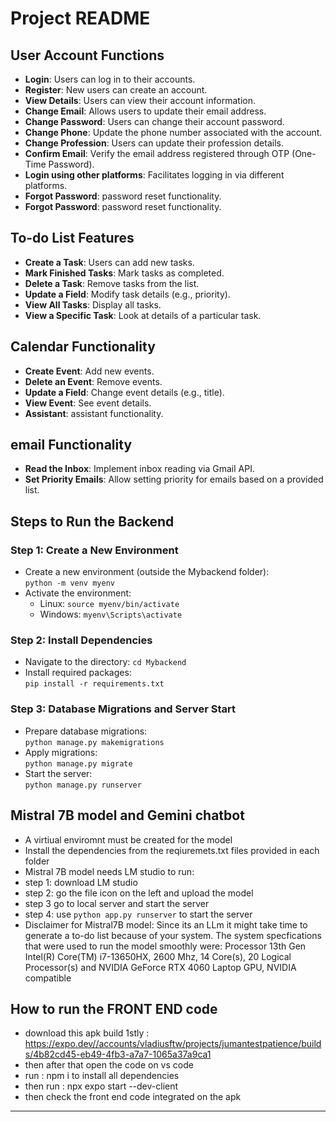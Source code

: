 # Project README

## User Account Functions

- **Login**: Users can log in to their accounts.
- **Register**: New users can create an account.
- **View Details**: Users can view their account information.
- **Change Email**: Allows users to update their email address.
- **Change Password**: Users can change their account password.
- **Change Phone**: Update the phone number associated with the account.
- **Change Profession**: Users can update their profession details.
- **Confirm Email**: Verify the email address registered through OTP (One-Time Password).
- **Login using other platforms**: Facilitates logging in via different platforms.
- **Forgot Password**: password reset functionality.
- **Forgot Password**: password reset functionality.

## To-do List Features

- **Create a Task**: Users can add new tasks.
- **Mark Finished Tasks**: Mark tasks as completed.
- **Delete a Task**: Remove tasks from the list.
- **Update a Field**: Modify task details (e.g., priority).
- **View All Tasks**: Display all tasks.
- **View a Specific Task**: Look at details of a particular task.

## Calendar Functionality

- **Create Event**: Add new events.
- **Delete an Event**: Remove events.
- **Update a Field**: Change event details (e.g., title).
- **View Event**: See event details.
- **Assistant**: assistant functionality.

## email Functionality

- **Read the Inbox**: Implement inbox reading via Gmail API.
- **Set Priority Emails**: Allow setting priority for emails based on a provided list.



## Steps to Run the Backend

### Step 1: Create a New Environment

- Create a new environment (outside the Mybackend folder):  
  `python -m venv myenv`
- Activate the environment:  
  - Linux: `source myenv/bin/activate`  
  - Windows: `myenv\Scripts\activate`

### Step 2: Install Dependencies

- Navigate to the directory: `cd Mybackend`
- Install required packages:  
  `pip install -r requirements.txt`

### Step 3: Database Migrations and Server Start

- Prepare database migrations:  
  `python manage.py makemigrations`
- Apply migrations:  
  `python manage.py migrate`
- Start the server:  
  `python manage.py runserver`
## Mistral 7B model and Gemini chatbot
- A virtiual enviromnt must be created for the model
- Install the dependencies from the reqiuremets.txt files provided in each folder
- Mistral 7B model needs LM studio to run:
- step 1: download LM studio
- step 2: go the file icon on the left and upload the model
- step 3  go to local server and start the server
- step 4: use `python app.py runserver` to start the server 
- Disclaimer for Mistral7B model:
  Since its an LLm it might take time to generate a to-do list because of your system. The system specfications that were used to run the model smoothly were: Processor	13th Gen Intel(R) Core(TM) i7-13650HX, 2600 Mhz, 14 Core(s), 20 Logical Processor(s) and NVIDIA GeForce RTX 4060 Laptop GPU, NVIDIA compatible 


## How to run the FRONT END code
- download this apk build 1stly : https://expo.dev//accounts/vladiusftw/projects/jumantestpatience/builds/4b82cd45-eb49-4fb3-a7a7-1065a37a9ca1
- then after that open the code on vs code
- run : npm i to install all dependencies
- then run : npx expo start --dev-client
- then check the front end code integrated on the apk



---


